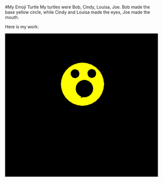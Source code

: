 #My Emoji Turtle
My turtles were Bob, Cindy, Louisa, Joe. Bob made the base yellow
 circle, while Cindy and Louisa made the eyes, Joe made the mouth. 
 
 Here is my work:
 
![EmojiTurtles](/Emoji%20Turtles.PNG)

